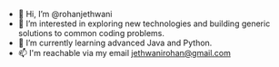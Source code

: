 - 👋 Hi, I’m @rohanjethwani
- 👀 I’m interested in exploring new technologies and building generic solutions to common coding problems.
- 🌱 I’m currently learning advanced Java and Python.
- 📫 I'm reachable via my email jethwanirohan@gmail.com

<!---
rohanjethwani/rohanjethwani is a ✨ special ✨ repository because its `README.md` (this file) appears on your GitHub profile.
You can click the Preview link to take a look at your changes.
--->
